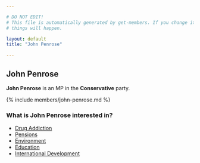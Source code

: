 ```yaml
---

# DO NOT EDIT!
# This file is automatically generated by get-members. If you change it, bad
# things will happen.

layout: default
title: "John Penrose"

---
```


## John Penrose

**John Penrose** is an MP in the **Conservative** party.

{% include members/john-penrose.md %}

### What is John Penrose interested in?


* [Drug Addiction](/interests/drug-addiction.html)
* [Pensions](/interests/pensions.html)
* [Environment](/interests/environment.html)
* [Education](/interests/education.html)
* [International Development](/interests/international-development.html)

